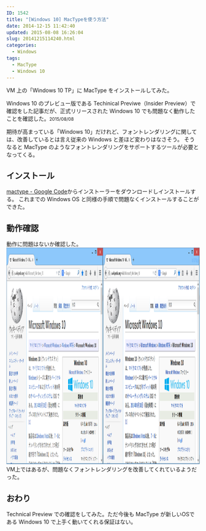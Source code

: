 ```yaml
---
ID: 1542
title: "[Windows 10] MacTypeを使う方法"
date: 2014-12-15 11:42:40
updated: 2015-08-08 16:26:04
slug: 20141215114240.html
categories:
  - Windows
tags:
  - MacType
  - Windows 10
---
```


VM 上の「Windows 10 TP」に MacType をインストールしてみた。

<p class="alert alert-info">Windows 10 のプレビュー版である Techinical Previwe（Insider Preview）で確認をした記事だが、正式リリースされた Windows 10 でも問題なく動作したことを確認した。<small>2015/08/08</small></p>
<!--more-->
期待が高まっている「Windows 10」だけれど、フォントレンダリングに関しては、改善しているとは言え従来の Windows と差ほど変わりはなさそう。
そうなると MacType のようなフォントレンダリングをサポートするツールが必要となってくる。

<h2>インストール</h2>
<a href="https://code.google.com/p/mactype/">mactype - Google Code</a>からインストーラーをダウンロードしインストールする。
これまでの Windows OS と同様の手順で問題なくインストールすることができた。

<h2>動作確認</h2>
動作に問題はないか確認した。
<a href="/images/Windows_10_Compare_MacType.png" target="_blank"><img src="/images/Windows_10_Compare_MacType.png" alt="Windows_10_Compare_MacType" width="1560" height="565" /></a>
VM上ではあるが、問題なくフォントレンダリングを改善してくれているようだった。

<h2>おわり</h2>
Technical Preview での確認をしてみた。ただ今後も MacType が新しいOSである Windows 10 で上手く動いてくれる保証はない。
